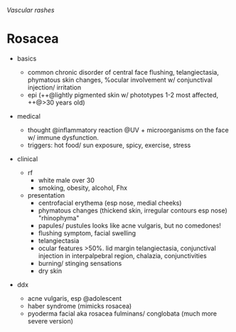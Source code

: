 ###### Vascular rashes

# Rosacea
- basics
    + common chronic disorder of central face flushing, telangiectasia, phymatous skin changes, %ocular involvement w/ conjunctival injection/ irritation
    + epi (++@lightly pigmented skin w/ phototypes 1-2 most affected, ++@>30 years old)
- medical
    + thought @inflammatory reaction @UV + microorganisms on the face w/ immune dysfunction. 
    + triggers: hot food/ sun exposure, spicy, exercise, stress
- clinical
    + rf
        * white male over 30
        * smoking, obesity, alcohol, Fhx
    + presentation
        * centrofacial erythema (esp nose, medial cheeks)
        * phymatous changes (thickend skin, irregular contours esp nose) "rhinophyma"
        * papules/ pustules looks like acne vulgaris, but no comedones!
        * flushing symptom, facial swelling
        * telangiectasia
        * ocular features >50%. lid margin telangiectasia, conjunctival injection in interpalpebral region, chalazia, conjunctivities
        * burning/ stinging sensations
        * dry skin

- ddx
    + acne vulgaris, esp @adolescent
    + haber syndrome (mimicks rosacea)
    + pyoderma facial aka rosacea fulminans/ conglobata (much more severe version)